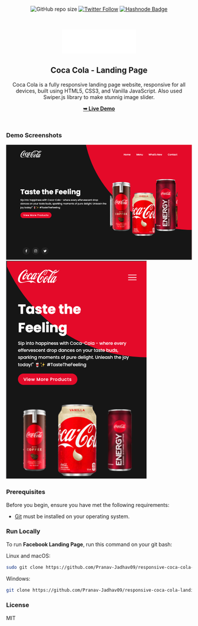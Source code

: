 <div align="center">

![GitHub repo size](https://img.shields.io/github/repo-size/Pranav-Jadhav09/responsive-coca-cola-landing-page)
[![Twitter Follow](https://img.shields.io/twitter/follow/Pranav_Jadhav09?style=social)](https://twitter.com/Pranav_Jadhav09)
[![Hashnode Badge](https://img.shields.io/badge/Read_What_I_Learn-2962FF?style=social&logo=hashnode&logoColor=blue)](https://thejrpranav09.hashnode.dev/building-an-engaging-facebook-landing-page-a-web-development-odyssey)

<br />
<br />

 <img src="./assets/images/logo.png">

<h2 align="center">Coca Cola - Landing Page</h2>
Coca Cola is a fully responsive landing page website, responsive for all devices, built using HTML5, CSS3, and Vanilla JavaScript. Also used Swiper.js library to make stunnig image slider.

<a href="https://pranav-jadhav09.github.io/responsive-coca-cola-landing-page/"><strong>➥ Live Demo</strong></a>

</div>

<br />

### Demo Screenshots

![Landing Page Demo Screen](./assets/images/demodesktop.png "Demo Screen")
![Landing Page Demo Screen](./assets/images/demophone.png "Demo Screen")

### Prerequisites

Before you begin, ensure you have met the following requirements:

- [Git](https://git-scm.com/downloads "Download Git") must be installed on your operating system.

### Run Locally

To run **Facebook Landing Page**, run this command on your git bash:

Linux and macOS:

```bash
sudo git clone https://github.com/Pranav-Jadhav09/responsive-coca-cola-landing-page.git
```

Windows:

```bash
git clone https://github.com/Pranav-Jadhav09/responsive-coca-cola-landing-page.git
```

### License

MIT
